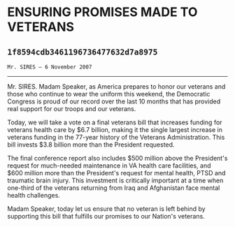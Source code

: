 # ENSURING PROMISES MADE TO VETERANS
## `1f8594cdb3461196736477632d7a8975`
`Mr. SIRES — 6 November 2007`

---


Mr. SIRES. Madam Speaker, as America prepares to honor our veterans 
and those who continue to wear the uniform this weekend, the Democratic 
Congress is proud of our record over the last 10 months that has 
provided real support for our troops and our veterans.

Today, we will take a vote on a final veterans bill that increases 
funding for veterans health care by $6.7 billion, making it the single 
largest increase in veterans funding in the 77-year history of the 
Veterans Administration. This bill invests $3.8 billion more than the 
President requested.

The final conference report also includes $500 million above the 
President's request for much-needed maintenance in VA health care 
facilities, and $600 million more than the President's request for 
mental health, PTSD and traumatic brain injury. This investment is 
critically important at a time when one-third of the veterans returning 
from Iraq and Afghanistan face mental health challenges.

Madam Speaker, today let us ensure that no veteran is left behind by 
supporting this bill that fulfills our promises to our Nation's 
veterans.
